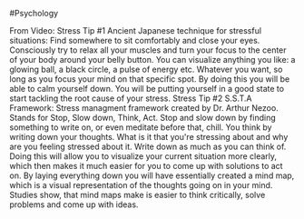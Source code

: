 #Psychology 

From Video:
Stress Tip #1
	Ancient Japanese technique for stressful situations:
		Find somewhere to sit comfortably and close your eyes. Consciously try to relax all your muscles and turn your focus to the center of your body around your belly button. You can visualize anything you like: a glowing ball, a black circle, a pulse of energy etc. Whatever you want, so long as you focus your mind on that specific spot. By doing this you will be able to calm yourself down. You will be putting yourself in a good state to start tackling the root cause of your stress.
Stress Tip #2
	S.S.T.A Framework:
		Stress managment framework created by Dr. Arthur Nezoo. Stands for Stop, Slow down, Think, Act.
		Stop and slow down by finding something to write on, or even meditate before that, chill.
		You think by writing down your thoughts. What is it that you're stressing about and why are you feeling stressed about it. Write down as much as you can think of. Doing this will allow you to visualize your current situation more clearly, which then makes it much easier for you to come up with solutions to act on. By laying everything down you will have essentially created a mind map, which is a visual representation of the thoughts going on in your mind.
		Studies show, that mind maps make is easier to think critically, solve problems and come up with ideas.